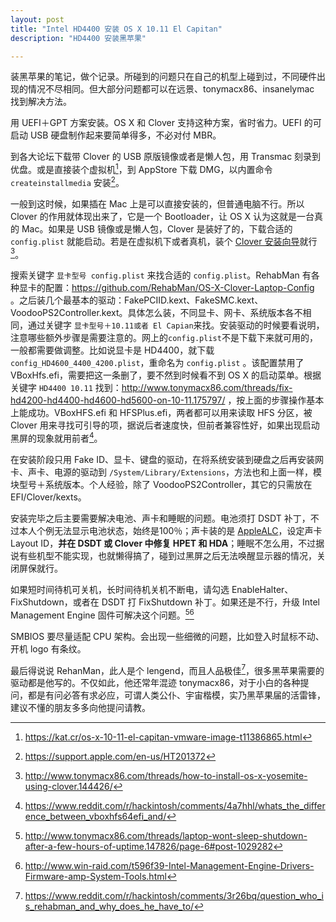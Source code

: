```yaml
---
layout: post
title: "Intel HD4400 安装 OS X 10.11 El Capitan"
description: "HD4400 安装黑苹果"

---
```



装黑苹果的笔记，做个记录。所碰到的问题只在自己的机型上碰到过，不同硬件出现的情况不尽相同。但大部分问题都可以在远景、tonymacx86、insanelymac 找到解决方法。

用 UEFI＋GPT 方案安装。OS X 和 Clover 支持这种方案，省时省力。UEFI 的可启动 USB 硬盘制作起来要简单得多，不必对付 MBR。

到各大论坛下载带 Clover 的 USB 原版镜像或者是懒人包，用 Transmac 刻录到优盘。或是直接装个虚拟机[^1]，到 AppStore 下载 DMG，以内置命令 `createinstallmedia` 安装[^2]。

一般到这时候，如果插在 Mac 上是可以直接安装的，但普通电脑不行。所以 Clover 的作用就体现出来了，它是一个 Bootloader，让 OS X 认为这就是一台真的 Mac。如果是 USB 镜像或是懒人包，Clover 是装好了的，下载合适的 `config.plist` 就能启动。若是在虚拟机下或者真机，装个 [Clover 安装向导](https://sourceforge.net/projects/cloverefiboot/files/latest/download)就行[^3]。

搜索关键字 `显卡型号 config.plist` 来找合适的 `config.plist`。RehabMan 有各种显卡的配置：https://github.com/RehabMan/OS-X-Clover-Laptop-Config 。之后装几个最基本的驱动：FakePCIID.kext、FakeSMC.kext、VoodooPS2Controller.kext。具体怎么装，不同显卡、网卡、系统版本各不相同，通过关键字 `显卡型号＋10.11或者 El Capian`来找。安装驱动的时候要看说明，注意哪些额外步骤是需要注意的。网上的`config.plist`不是下载下来就可用的，一般都需要做调整。比如说显卡是 HD4400，就下载 `config_HD4600_4400_4200.plist`，重命名为 `config.plist` 。该配置禁用了 VBoxHfs.efi，需要把这一条删了，要不然到时候看不到 OS X 的启动菜单。根据关键字 `HD4400 10.11` 找到：http://www.tonymacx86.com/threads/fix-hd4200-hd4400-hd4600-hd5600-on-10-11.175797/ ，按上面的步骤操作基本上能成功。VBoxHFS.efi 和 HFSPlus.efi，两者都可以用来读取 HFS 分区，被 Clover 用来寻找可引导的项，据说后者速度快，但前者兼容性好，如果出现启动黑屏的现象就用前者[^4]。

在安装阶段只用 Fake ID、显卡、键盘的驱动，在将系统安装到硬盘之后再安装网卡、声卡、电源的驱动到 `/System/Library/Extensions`，方法也和上面一样，模块型号＋系统版本。个人经验，除了 VoodooPS2Controller，其它的只需放在 EFI/Clover/kexts。

安装完毕之后主要需要解决电池、声卡和睡眠的问题。电池须打 DSDT 补丁，不过本人个例无法显示电池状态，始终是100％；声卡装的是 [AppleALC](https://github.com/vit9696/AppleALC)，设定声卡 Layout ID，**并在 DSDT 或 Clover 中修复 HPET 和 HDA**；睡眠不怎么用，不过据说有些机型不能实现，也就懒得搞了，碰到过黑屏之后无法唤醒显示器的情况，关闭屏保就行。

如果短时间待机可关机，长时间待机关机不断电，请勾选 EnableHalter、FixShutdown，或者在 DSDT 打 FixShutdown 补丁。如果还是不行，升级 Intel Management Engine 固件可解决这个问题。[^6][^7]

SMBIOS 要尽量适配 CPU 架构。会出现一些细微的问题，比如登入时鼠标不动、开机 logo 有条纹。 

最后得说说 RehanMan，此人是个 lengend，而且人品极佳[^5]，很多黑苹果需要的驱动都是他写的。不仅如此，他还常年混迹 tonymacx86，对于小白的各种提问，都是有问必答有求必应，可谓人类公仆、宇宙楷模，实乃黑苹果届的活雷锋，建议不懂的朋友多多向他提问请教。

[^1]: https://kat.cr/os-x-10-11-el-capitan-vmware-image-t11386865.html
[^2]: https://support.apple.com/en-us/HT201372
[^3]: http://www.tonymacx86.com/threads/how-to-install-os-x-yosemite-using-clover.144426/
[^4]: https://www.reddit.com/r/hackintosh/comments/4a7hhl/whats_the_difference_between_vboxhfs64efi_and/
[^5]: https://www.reddit.com/r/hackintosh/comments/3r26bq/question_who_is_rehabman_and_why_does_he_have_to/
[^6]: http://www.tonymacx86.com/threads/laptop-wont-sleep-shutdown-after-a-few-hours-of-uptime.147826/page-6#post-1029282
[^7]: http://www.win-raid.com/t596f39-Intel-Management-Engine-Drivers-Firmware-amp-System-Tools.html
